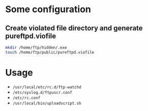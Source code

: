 # Some configuration
## Create violated file directory and generate pureftpd.viofile
```sh
mkdir /home/ftp/hidden/.exe
touch /home/ftp/public/pureftpd.viofile
```
# Usage

* `/usr/local/etc/rc.d/ftp-watchd`
* `/etc/syslog.d/ftpuscr.conf`
* `/etc/rc.conf`
* `/usr/local/bin/uploadscript.sh`